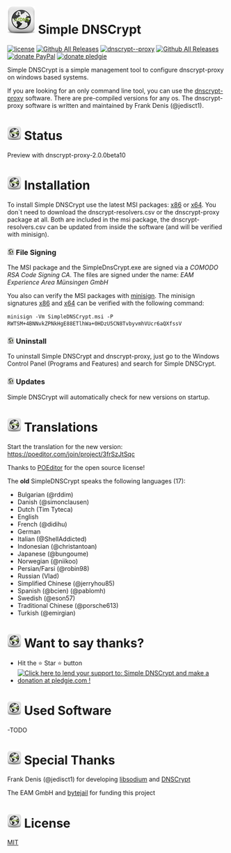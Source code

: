 # ![Alt text](img/icons/64x64.png "Simple DNSCrypt") Simple DNSCrypt

[![license](https://img.shields.io/github/license/bitbeans/SimpleDnsCrypt.svg?style=flat-square)](https://github.com/bitbeans/SimpleDnsCrypt/blob/master/LICENSE.md) [![Github All Releases](https://img.shields.io/github/release/bitbeans/SimpleDnsCrypt.svg?style=flat-square)](https://github.com/bitbeans/SimpleDnsCrypt/releases/latest) [![dnscrypt--proxy](https://img.shields.io/badge/dnscrypt--proxy-2.0.0beta10-orange.svg?style=flat-square)](https://github.com/jedisct1/dnscrypt-proxy) [![Github All Releases](https://img.shields.io/github/downloads/bitbeans/SimpleDnsCrypt/total.svg?style=flat-square)](https://github.com/bitbeans/SimpleDnsCrypt/releases/latest) [![donate PayPal](https://img.shields.io/badge/donate-PayPal-green.svg?style=flat-square)](https://www.paypal.com/cgi-bin/webscr?cmd=_donations&business=c.hermann@bitbeans.de&item_name=Donation+to+the+Simple+DNSCrypt+project) [![donate pledgie](https://img.shields.io/badge/donate-pledgie-green.svg?style=flat-square)](https://pledgie.com/campaigns/32588)

Simple DNSCrypt is a simple management tool to configure dnscrypt-proxy on windows based systems.

If you are looking for an only command line tool, you can use the [dnscrypt-proxy](https://github.com/jedisct1/dnscrypt-proxy) software. There are pre-compiled versions for any os.
The dnscrypt-proxy software is written and maintained by Frank Denis (@jedisct1).

# ![Alt text](img/icons/32x32.png "Status") Status

Preview with dnscrypt-proxy-2.0.0beta10

# ![Alt text](img/icons/32x32.png "Installation") Installation

To install Simple DNSCrypt use the latest MSI packages: [x86](https://github.com/bitbeans/SimpleDnsCrypt/releases/download/0.4.3/SimpleDNSCrypt.msi) or [x64](https://github.com/bitbeans/SimpleDnsCrypt/releases/download/0.4.3/SimpleDNSCrypt64.msi).
You don`t need to download the dnscrypt-resolvers.csv or the dnscrypt-proxy package at all.
Both are included in the msi package, the dnscrypt-resolvers.csv can be updated from inside the software (and will be verified with minisign).

### ![Alt text](img/icons/16x16.png "File Signing") File Signing
The MSI package and the SimpleDnsCrypt.exe are signed via a *COMODO RSA Code Signing CA*. 
The files are signed under the name: *EAM Experience Area Münsingen GmbH*

You also can verify the MSI packages with [minisign](https://jedisct1.github.io/minisign/).
The minisign signatures [x86](https://github.com/bitbeans/SimpleDnsCrypt/releases/download/0.4.3/SimpleDNSCrypt.msi.minisig) and [x64](https://github.com/bitbeans/SimpleDnsCrypt/releases/download/0.4.3/SimpleDNSCrypt64.msi.minisig) can be verified with the following command:

	minisign -Vm SimpleDNSCrypt.msi -P RWTSM+4BNNvkZPNkHgE88ETlhWa+0HDzU5CN8TvbyvmhVUcr6aQXfssV

### ![Alt text](img/icons/16x16.png "Uninstall") Uninstall
To uninstall Simple DNSCrypt and dnscrypt-proxy, just go to the Windows Control Panel (Programs and Features) and search for Simple DNSCrypt.

### ![Alt text](img/icons/16x16.png "Updates") Updates
Simple DNSCrypt will automatically check for new versions on startup.

# ![Alt text](img/icons/32x32.png "Translations") Translations

Start the translation for the new version: https://poeditor.com/join/project/3frSzJtSqc

Thanks to [POEditor](https://poeditor.com) for the open source license!

The **old** SimpleDNSCrypt speaks the following languages (17):

- Bulgarian (@rddim)
- Danish (@simonclausen)
- Dutch (Tim Tyteca)
- English
- French (@didihu)
- German
- Italian (@ShellAddicted)
- Indonesian (@christantoan)
- Japanese (@bungoume)
- Norwegian (@niikoo)
- Persian/Farsi (@robin98)
- Russian (Vlad)
- Simplified Chinese (@jerryhou85)
- Spanish (@bcien) (@pablomh)
- Swedish (@eson57)
- Traditional Chinese (@porsche613)
- Turkish (@emirgian)

# ![Alt text](img/icons/32x32.png "Want to say thanks?") Want to say thanks?

* Hit the :star: Star :star: button
* <a href='https://pledgie.com/campaigns/32588'><img alt='Click here to lend your support to: Simple DNSCrypt and make a donation at pledgie.com !' src='https://pledgie.com/campaigns/32588.png?skin_name=chrome' border='0' ></a>


# ![Alt text](img/icons/32x32.png "Used Software") Used Software

-TODO

# ![Alt text](img/icons/32x32.png "Special Thanks") Special Thanks

Frank Denis (@jedisct1) for developing [libsodium](https://github.com/jedisct1/libsodium) and [DNSCrypt](https://dnscrypt.org)
  
The EAM GmbH and [bytejail](https://bytejail.com) for funding this project

# ![Alt text](img/icons/32x32.png "License") License
[MIT](https://en.wikipedia.org/wiki/MIT_License)
